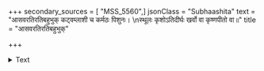 +++
secondary_sources = [ "MSS_5560",]
jsonClass = "Subhaashita"
text = "आसवरतिरतिबहुभुक् कट्वम्लाशी च कर्मठः पिशुनः।  \nस्थूलः कृशोऽतिदीर्घः खर्वो वा कृष्णपीतो वा॥"
title = "आसवरतिरतिबहुभुक्"

+++

<details><summary>Text</summary>

आसवरतिरतिबहुभुक् कट्वम्लाशी च कर्मठः पिशुनः।  
स्थूलः कृशोऽतिदीर्घः खर्वो वा कृष्णपीतो वा॥
</details>
